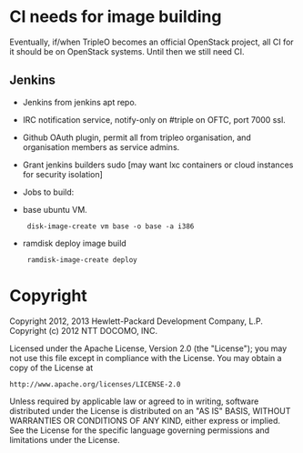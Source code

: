 CI needs for image building
===========================

Eventually, if/when TripleO becomes an official OpenStack project, all CI for
it should be on OpenStack systems. Until then we still need CI.

Jenkins
-------

* Jenkins from jenkins apt repo.
* IRC notification service, notify-only on #triple on OFTC, port 7000 ssl.
* Github OAuth plugin, permit all from tripleo organisation, and organisation
  members as service admins.
* Grant jenkins builders sudo [may want lxc containers or cloud instances for
  security isolation]
* Jobs to build:
 * base ubuntu VM.

        disk-image-create vm base -o base -a i386

 * ramdisk deploy image build

        ramdisk-image-create deploy
        
Copyright
=========

Copyright 2012, 2013 Hewlett-Packard Development Company, L.P.
Copyright (c) 2012 NTT DOCOMO, INC. 

Licensed under the Apache License, Version 2.0 (the "License"); you may
not use this file except in compliance with the License. You may obtain
a copy of the License at

    http://www.apache.org/licenses/LICENSE-2.0

Unless required by applicable law or agreed to in writing, software
distributed under the License is distributed on an "AS IS" BASIS, WITHOUT
WARRANTIES OR CONDITIONS OF ANY KIND, either express or implied. See the
License for the specific language governing permissions and limitations
under the License.

